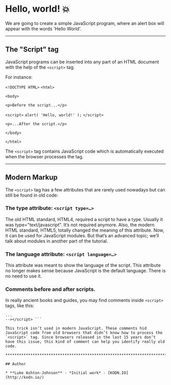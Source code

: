 # Hello, world! 💥

We are going to create a simple JavaScript program, where an alert box will appear with the words 'Hello World'.

*************************************************************************

## The "Script" tag

JavaScript programs can be inserted into any part of an HTML document with the help of the `<script>` tag.

For instance:

`<!DOCTYPE HTML>`
`<html>`

`<body>`

  `<p>Before the script...</p>`

  `<script>`
    `alert( 'Hello, world!' );`
  `</script>`

  `<p>...After the script.</p>`

`</body>`

`</html>`

The `<script>` tag contains JavaScript code which is automatically executed when the browser processes the tag.

*************************************************************************

## Modern Markup

The `<script>` tag has a few attributes that are rarely used nowadays but can still be found in old code:

### The type attribute: `<script type=…>`

The old HTML standard, HTML4, required a script to have a type. Usually it was type="text/javascript". It’s not required anymore. Also, the modern HTML standard, HTML5, totally changed the meaning of this attribute. Now, it can be used for JavaScript modules. But that’s an advanced topic; we’ll talk about modules in another part of the tutorial.

### The language attribute: `<script language=…>`
This attribute was meant to show the language of the script. This attribute no longer makes sense because JavaScript is the default language. There is no need to use it.

### Comments before and after scripts.

In really ancient books and guides, you may find comments inside `<script>` tags, like this:

``` <script type="text/javascript"> <!--
...
--></script> ```

This trick isn’t used in modern JavaScript. These comments hid JavaScript code from old browsers that didn’t know how to process the `<script>` tag. Since browsers released in the last 15 years don’t have this issue, this kind of comment can help you identify really old code.

*************************************************************************

## Author

* **Luke Ashton-Johnson** - *Initial work* - [KODN.IO](http://kodn.io/)